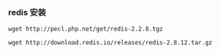### redis 安装
```
wget http://pecl.php.net/get/redis-2.2.8.tgz

wget http://download.redis.io/releases/redis-2.8.12.tar.gz




```              
